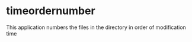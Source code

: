 # timeordernumber

This application numbers the files in the directory in order of modification time
